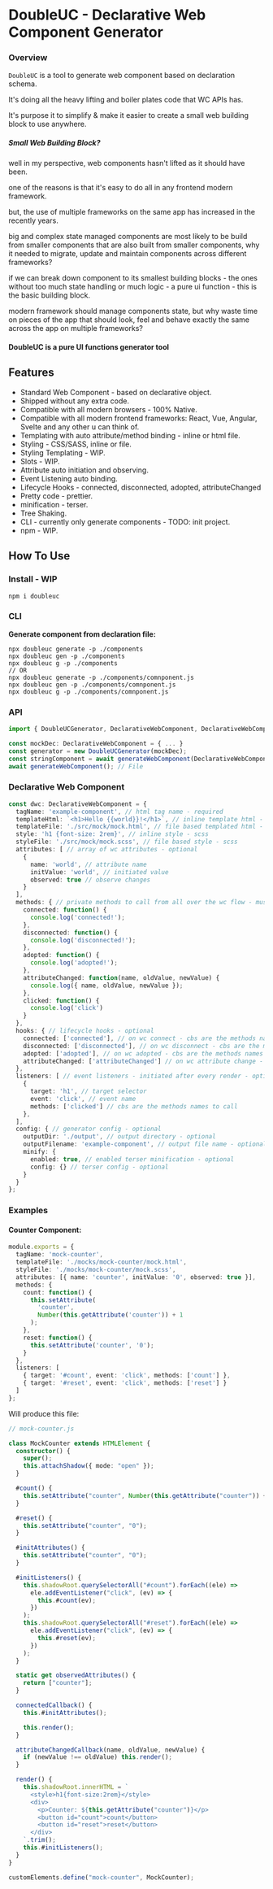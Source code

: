 # DoubleUC - Declarative Web Component Generator

### Overview

`DoubleUC` is a tool to generate web component based on declaration schema.

It's doing all the heavy lifting and boiler plates code that WC APIs has.

It's purpose it to simplify & make it easier to create a small web building block to use anywhere.

##### Small Web Building Block?
well in my perspective, web components hasn't lifted as it should have been.

one of the reasons is that it's easy to do all in any frontend modern framework.

but, the use of multiple frameworks on the same app has increased in the recently years.

big and complex state managed components are most likely to be build from smaller components that are also built
from smaller components, why it needed to migrate, update and maintain components across different frameworks?

if we can break down component to its smallest building blocks - the ones without too much state handling or much logic - a pure
ui function - this is the basic building block.

modern framework should manage components state, but why waste time on pieces of the app that should look, feel and behave exactly the same across the app on multiple frameworks?

#### DoubleUC is a pure UI functions generator tool

## Features

- Standard Web Component - based on declarative object.
- Shipped without any extra code.
- Compatible with all modern browsers - 100% Native.
- Compatible with all modern frontend frameworks: React, Vue, Angular, Svelte and any other u can think of.
- Templating with auto attribute/method binding - inline or html file.
- Styling - CSS/SASS, inline or file.
- Styling Templating - WIP.
- Slots - WIP.
- Attribute auto initiation and observing.
- Event Listening auto binding.
- Lifecycle Hooks - connected, disconnected, adopted, attributeChanged
- Pretty code - prettier.
- minification - terser.
- Tree Shaking.
- CLI - currently only generate components - TODO: init project.
- npm - WIP.

## How To Use

### Install - WIP

```
npm i doubleuc
```
### CLI

**Generate component from declaration file:**
```
npx doubleuc generate -p ./components
npx doubleuc gen -p ./components
npx doubleuc g -p ./components
// OR
npx doubleuc generate -p ./components/comnponent.js
npx doubleuc gen -p ./components/comnponent.js
npx doubleuc g -p ./components/comnponent.js
```
### API

```typescript
import { DoubleUCGenerator, DeclarativeWebComponent, DeclarativeWebComponentOutputType } from 'doubleuc';

const mockDec: DeclarativeWebComponent = { ... }
const generator = new DoubleUCGenerator(mockDec);
const stringComponent = await generateWebComponent(DeclarativeWebComponentOutputType.STRING);
await generateWebComponent(); // File
```

### Declarative Web Component

```typescript
const dwc: DeclarativeWebComponent = {
  tagName: 'example-component', // html tag name - required
  templateHtml: `<h1>Hello {{world}}!</h1>`, // inline template html - required or file
  templateFile: './src/mock/mock.html', // file based templated html - required or inline
  style: 'h1 {font-size: 2rem}', // inline style - scss
  styleFile: './src/mock/mock.scss', // file based style - scss
  attributes: [ // array of wc attributes - optional
    {
      name: 'world', // attribute name
      initValue: 'world', // initiated value
      observed: true // observe changes
    }
  ],
  methods: { // private methods to call from all over the wc flow - must be a function scope - optional
    connected: function() {
      console.log('connected!');
    },
    disconnected: function() {
      console.log('disconnected!');
    },
    adopted: function() {
      console.log('adopted!');
    },
    attributeChanged: function(name, oldValue, newValue) {
      console.log({ name, oldValue, newValue });
    },
    clicked: function() {
      console.log('click')
    }
  },
  hooks: { // lifecycle hooks - optional
    connected: ['connected'], // on wc connect - cbs are the methods names to call - optional
    disconnected: ['disconnected'], // on wc disconnect - cbs are the methods names to call - optional
    adopted: ['adopted'], // on wc adopted - cbs are the methods names to call - optional
    attributeChanged: ['attributeChanged'] // on wc attribute change - cbs are the methods names to call - optional
  },
  listeners: [ // event listeners - initiated after every render - optional
    {
      target: 'h1', // target selector
      event: 'click', // event name
      methods: ['clicked'] // cbs are the methods names to call
    },
  ],
  config: { // generator config - optional
    outputDir: './output', // output directory - optional
    outputFilename: 'example-component', // output file name - optional
    minify: {
      enabled: true, // enabled terser minification - optional
      config: {} // terser config - optional
    }
  }
};
```

### Examples

#### Counter Component:

```typescript
module.exports = {
  tagName: 'mock-counter',
  templateFile: './mocks/mock-counter/mock.html',
  styleFile: './mocks/mock-counter/mock.scss',
  attributes: [{ name: 'counter', initValue: '0', observed: true }],
  methods: {
    count: function() {
      this.setAttribute(
        'counter',
        Number(this.getAttribute('counter')) + 1
      );
    },
    reset: function() {
      this.setAttribute('counter', '0');
    }
  },
  listeners: [
    { target: '#count', event: 'click', methods: ['count'] },
    { target: '#reset', event: 'click', methods: ['reset'] }
  ]
};
```

Will produce this file:

```typescript
// mock-counter.js

class MockCounter extends HTMLElement {
  constructor() {
    super();
    this.attachShadow({ mode: "open" });
  }

  #count() {
    this.setAttribute("counter", Number(this.getAttribute("counter")) + 1);
  }

  #reset() {
    this.setAttribute("counter", "0");
  }

  #initAttributes() {
    this.setAttribute("counter", "0");
  }

  #initListeners() {
    this.shadowRoot.querySelectorAll("#count").forEach((ele) =>
      ele.addEventListener("click", (ev) => {
        this.#count(ev);
      })
    );
    this.shadowRoot.querySelectorAll("#reset").forEach((ele) =>
      ele.addEventListener("click", (ev) => {
        this.#reset(ev);
      })
    );
  }

  static get observedAttributes() {
    return ["counter"];
  }

  connectedCallback() {
    this.#initAttributes();

    this.render();
  }

  attributeChangedCallback(name, oldValue, newValue) {
    if (newValue !== oldValue) this.render();
  }

  render() {
    this.shadowRoot.innerHTML = `
      <style>h1{font-size:2rem}</style>
      <div>
        <p>Counter: ${this.getAttribute("counter")}</p>
        <button id="count">count</button>
        <button id="reset">reset</button>
      </div>
    `.trim();
    this.#initListeners();
  }
}

customElements.define("mock-counter", MockCounter);
```
